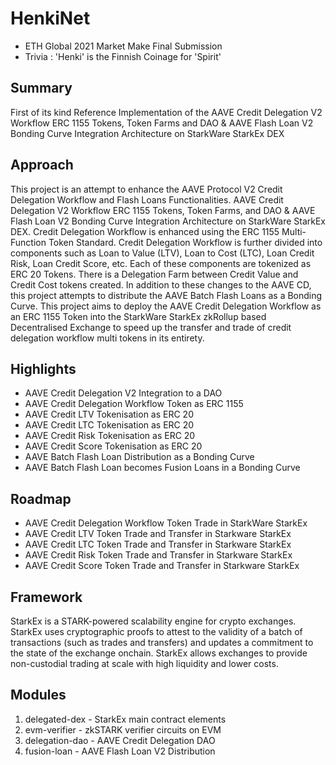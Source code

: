 # HenkiNet
- ETH Global 2021 Market Make Final Submission 
- Trivia : 'Henki' is the Finnish Coinage for 'Spirit'

## Summary
First of its kind Reference Implementation of the AAVE Credit Delegation V2 Workflow ERC 1155 Tokens, Token Farms and DAO & AAVE Flash Loan V2 Bonding Curve Integration Architecture on StarkWare StarkEx DEX

## Approach

This project is an attempt to enhance the AAVE Protocol V2 Credit Delegation Workflow and Flash Loans Functionalities. AAVE Credit Delegation V2 Workflow ERC 1155 Tokens, Token Farms, and DAO & AAVE Flash Loan V2 Bonding Curve Integration Architecture on StarkWare StarkEx DEX. Credit Delegation Workflow is enhanced using the ERC 1155 Multi-Function Token Standard. Credit Delegation Workflow is further divided into components such as Loan to Value (LTV), Loan to Cost (LTC), Loan Credit Risk, Loan Credit Score, etc. Each of these components are tokenized as ERC 20 Tokens.  There is a Delegation Farm between Credit Value and Credit Cost tokens created. In addition to these changes to the AAVE CD, this project attempts to distribute the AAVE Batch Flash Loans as a Bonding Curve. This project aims to deploy the AAVE Credit Delegation Workflow as an ERC 1155 Token into the StarkWare StarkEx zkRollup based Decentralised Exchange to speed up the transfer and trade of credit delegation workflow multi tokens in its entirety. 

## Highlights 
- AAVE Credit Delegation V2 Integration to a DAO
- AAVE Credit Delegation Workflow Token as ERC 1155
- AAVE Credit LTV Tokenisation as ERC 20
- AAVE Credit LTC Tokenisation as ERC 20
- AAVE Credit Risk Tokenisation as ERC 20
- AAVE Credit Score Tokenisation as ERC 20
- AAVE Batch Flash Loan Distribution as a Bonding Curve
- AAVE Batch Flash Loan becomes Fusion Loans in a Bonding Curve

## Roadmap
- AAVE Credit Delegation Workflow Token Trade in StarkWare StarkEx
- AAVE Credit LTV Token Trade and Transfer in Starkware StarkEx
- AAVE Credit LTC Token Trade and Transfer in Starkware StarkEx
- AAVE Credit Risk Token Trade and Transfer in Starkware StarkEx
- AAVE Credit Score Token Trade and Transfer in Starkware StarkEx

## Framework

StarkEx is a STARK-powered scalability engine for crypto exchanges. StarkEx uses cryptographic proofs to attest to the validity of a batch of transactions (such as trades and transfers) and updates a commitment to the state of the exchange onchain. StarkEx allows exchanges to provide non-custodial trading at scale with high liquidity and lower costs.

## Modules

1. delegated-dex - StarkEx main contract elements
2. evm-verifier - zkSTARK verifier circuits on EVM
3. delegation-dao - AAVE Credit Delegation DAO
4. fusion-loan - AAVE Flash Loan V2 Distribution
